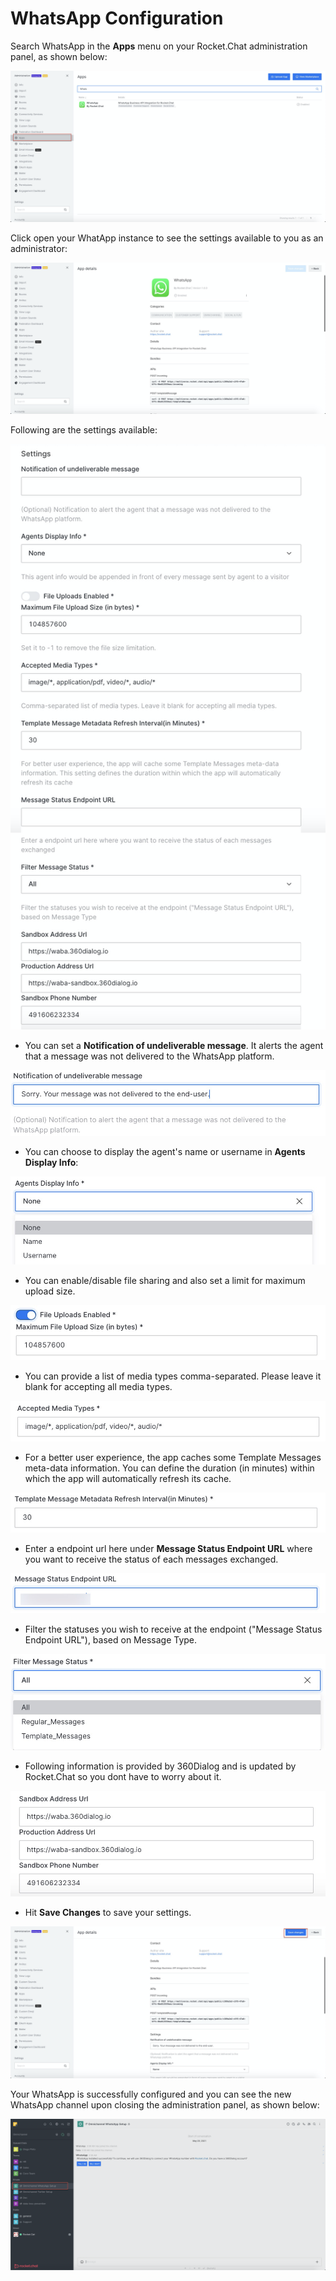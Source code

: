 # WhatsApp Configuration

Search WhatsApp in the **Apps** menu on your Rocket.Chat administration panel, as shown below:

![](../../../../.gitbook/assets/image%20%28401%29.png)

Click open your WhatApp instance to see the settings available to you as an administrator:‌

![](../../../../.gitbook/assets/image%20%28430%29.png)

Following are the settings available:‌

![](../../../../.gitbook/assets/image%20%28434%29.png)

* You can set a **Notification of undeliverable message**. It alerts the agent that a message was not delivered to the WhatsApp platform.

![](../../../../.gitbook/assets/image%20%28433%29.png)

* You can choose to display the agent's name or username in **Agents Display Info**:

![](../../../../.gitbook/assets/image%20%28432%29.png)

* You can enable/disable file sharing and also set a limit for maximum upload size.

![](../../../../.gitbook/assets/image%20%28438%29.png)

* You can provide a list of media types comma-separated. Please leave it blank for accepting all media types.

![](../../../../.gitbook/assets/image%20%28437%29.png)

* For a better user experience, the app caches some Template Messages meta-data information. You can define the duration \(in minutes\) within which the app will automatically refresh its cache.

![](../../../../.gitbook/assets/image%20%28428%29.png)

* Enter a endpoint url here under **Message Status Endpoint URL** where you want to receive the status of each messages exchanged.

![](../../../../.gitbook/assets/image%20%28440%29.png)

* Filter the statuses you wish to receive at the endpoint \("Message Status Endpoint URL"\), based on Message Type.

![](../../../../.gitbook/assets/image%20%28429%29.png)

* Following information is provided by 360Dialog and is updated by Rocket.Chat so you dont have to worry about it. 

![](../../../../.gitbook/assets/image%20%28431%29.png)

* Hit **Save Changes** to save your settings.

![](../../../../.gitbook/assets/image%20%28435%29.png)

‌Your WhatsApp is successfully configured and you can see the new WhatsApp channel upon closing the administration panel, as shown below:

![](../../../../.gitbook/assets/image%20%28436%29.png)

